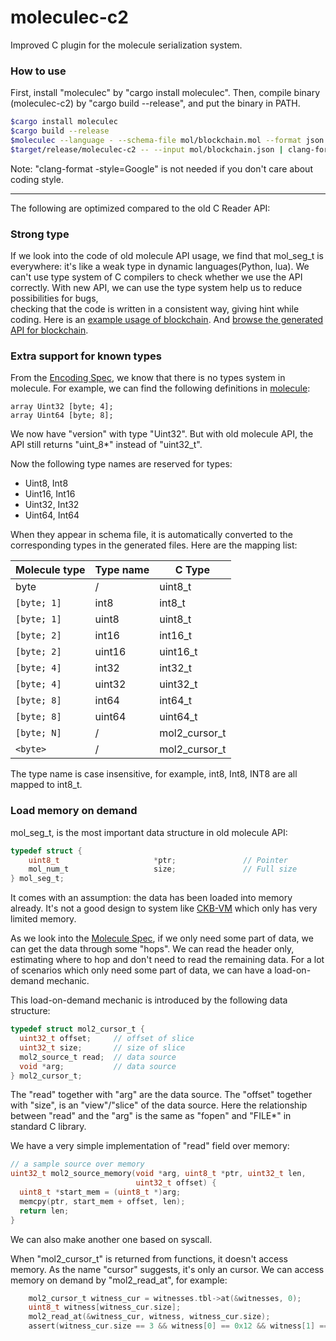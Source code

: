 # moleculec-c2
Improved C plugin for the molecule serialization system.

### How to use
First, install "moleculec" by "cargo install moleculec".
Then, compile binary (moleculec-c2) by "cargo build --release", and put the binary in PATH.
```bash
$cargo install moleculec
$cargo build --release
$moleculec --language - --schema-file mol/blockchain.mol --format json > mol/blockchain.json
$target/release/moleculec-c2 -- --input mol/blockchain.json | clang-format -style=Google > tests/blockchain/blockchain-api2.h
```
Note: "clang-format -style=Google" is not needed if you don't care about coding style.

_________________


The following are optimized compared to the old C Reader API:
### Strong type
If we look into the code of old molecule API usage, 
we find that mol_seg_t is everywhere: it's like a weak type in dynamic languages(Python, lua). 
We can't use type system of C compilers to check whether we use the API correctly. 
With new API, we can use the type system help us to reduce possibilities for bugs,  
checking that the code is written in a consistent way, giving hint while coding.
Here is an [example usage of blockchain](https://github.com/XuJiandong/moleculec-c2/blob/bf3e045c94a43d03ab5eae16040d10600227f3b2/tests/blockchain/blockchain.c#L13-L44).
And [browse the generated API for blockchain](https://github.com/XuJiandong/moleculec-c2/blob/master/tests/blockchain/blockchain-api2.h).

### Extra support for known types
From the [Encoding Spec](https://github.com/nervosnetwork/molecule/blob/master/docs/encoding_spec.md), we know that there is no types system in molecule.
For example, we can find the following definitions in [molecule](https://github.com/XuJiandong/molecule-toolkit/blob/master/mol/blockchain.mol):
```text
array Uint32 [byte; 4];
array Uint64 [byte; 8];
```
We now have "version" with type "Uint32". But with old molecule API, the API still returns "uint_8*" instead of "uint32_t".

Now the following type names are reserved for types:
- Uint8, Int8
- Uint16, Int16
- Uint32, Int32
- Uint64, Int64


When they appear in schema file, it is automatically converted to the corresponding types in the generated files.
Here are the mapping list:

| Molecule type  | Type name   | C Type     |
|----------------|-------------|------------|
| byte           |  /          |  uint8_t   |   
| `[byte; 1]`     | int8       |  int8_t    |   
| `[byte; 1]`     | uint8      |  uint8_t   |   
| `[byte; 2]`     | int16      |  int16_t   |   
| `[byte; 2]`     | uint16     |  uint16_t  |   
| `[byte; 4]`     | int32      |  int32_t   |   
| `[byte; 4]`     | uint32     |  uint32_t  |   
| `[byte; 8]`     | int64      |  int64_t   |   
| `[byte; 8]`     | uint64     |  uint64_t  |   
| `[byte; N]`     | /          |  mol2_cursor_t  |   
| `<byte>`        | /          |  mol2_cursor_t  |  
 
The type name is case insensitive, for example, int8, Int8, INT8 are all mapped to int8_t.

### Load memory on demand

mol_seg_t, is the most important data structure in old molecule API:
```C
typedef struct {
    uint8_t                     *ptr;               // Pointer
    mol_num_t                   size;               // Full size
} mol_seg_t;
```
It comes with an assumption: the data has been loaded into memory already. It's not a good design to system like [CKB-VM](https://github.com/nervosnetwork/ckb-vm) which only has very limited memory. 

As we look into the [Molecule Spec](https://github.com/nervosnetwork/rfcs/blob/master/rfcs/0008-serialization/0008-serialization.md),
if we only need some part of data, we can get the data through some "hops". We can read the header only, estimating where to hop and don't need to read the remaining data. 
For a lot of scenarios which only need some part of data, we can have a load-on-demand mechanic.

This load-on-demand mechanic is introduced by the following data structure:
```C
typedef struct mol2_cursor_t {
  uint32_t offset;     // offset of slice
  uint32_t size;       // size of slice
  mol2_source_t read;  // data source
  void *arg;           // data source
} mol2_cursor_t;
```
The "read" together with "arg" are the data source. The "offset" together with "size", is an "view"/"slice" of the data source. Here the relationship between "read" and the "arg" is the same as "fopen" and "FILE*" in standard C library.

We have a very simple implementation of "read" field over memory: 
```C
// a sample source over memory
uint32_t mol2_source_memory(void *arg, uint8_t *ptr, uint32_t len,
                            uint32_t offset) {
  uint8_t *start_mem = (uint8_t *)arg;
  memcpy(ptr, start_mem + offset, len);
  return len;
}
```
We can also make another one based on syscall.

When "mol2_cursor_t" is returned from functions, it doesn't access memory.
As the name "cursor" suggests, it's only an cursor. We can access memory on demand by "mol2_read_at", for example:
```C
    mol2_cursor_t witness_cur = witnesses.tbl->at(&witnesses, 0);
    uint8_t witness[witness_cur.size];
    mol2_read_at(&witness_cur, witness, witness_cur.size);
    assert(witness_cur.size == 3 && witness[0] == 0x12 && witness[1] == 0x34);
```
